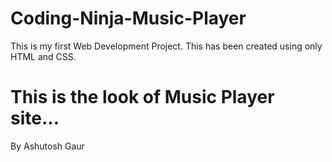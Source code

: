 # Coding-Ninja-Music-Player
This is my first Web Development Project. This has been created using only HTML and CSS.

# This is the look of Music Player site...
By Ashutosh Gaur






